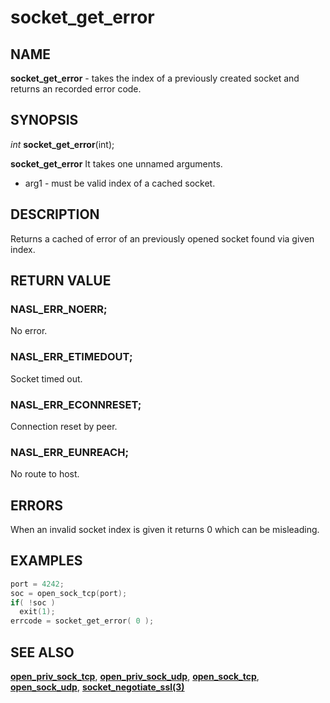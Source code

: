 # socket_get_error

## NAME

**socket_get_error** - takes the index of a previously created socket and returns an recorded error code.

## SYNOPSIS

*int* **socket_get_error**(int);

**socket_get_error** It takes one unnamed arguments.
- arg1 - must be valid index of a cached socket.

## DESCRIPTION

Returns a cached of error of an previously opened socket found via given index.

## RETURN VALUE

### NASL_ERR_NOERR;

No error.

### NASL_ERR_ETIMEDOUT;

Socket timed out.

### NASL_ERR_ECONNRESET;

Connection reset by peer.

### NASL_ERR_EUNREACH;

No route to host.

## ERRORS

When an invalid socket index is given it returns 0 which can be misleading.

## EXAMPLES

```cpp
port = 4242;
soc = open_sock_tcp(port);
if( !soc )
  exit(1);
errcode = socket_get_error( 0 );
```

## SEE ALSO

**[open_priv_sock_tcp](../network/open_priv_sock_tcp.md)**,  **[open_priv_sock_udp](../network/open_priv_sock_udp.md)**,  **[open_sock_tcp](../network/open_sock_tcp.md)**,  **[open_sock_udp](../network/open_sock_udp.md)**, **[socket_negotiate_ssl(3)](socket_negotiate_ssl.md)**
